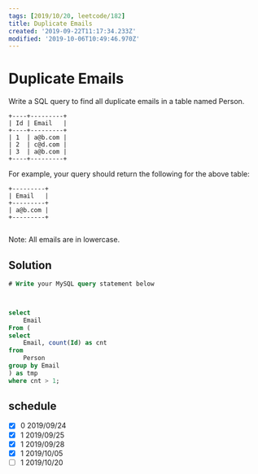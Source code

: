 ```yaml
---
tags: [2019/10/20, leetcode/182]
title: Duplicate Emails
created: '2019-09-22T11:17:34.233Z'
modified: '2019-10-06T10:49:46.970Z'
---
```


# Duplicate Emails

Write a SQL query to find all duplicate emails in a table named Person.
```
+----+---------+
| Id | Email   |
+----+---------+
| 1  | a@b.com |
| 2  | c@d.com |
| 3  | a@b.com |
+----+---------+
```

For example, your query should return the following for the above table:

```
+---------+
| Email   |
+---------+
| a@b.com |
+---------+


```
Note: All emails are in lowercase.

## Solution

```sql
# Write your MySQL query statement below



select
    Email
From (
select 
    Email, count(Id) as cnt
from
    Person
group by Email
) as tmp
where cnt > 1;

```

## schedule

* [x] 0 2019/09/24
* [x] 1 2019/09/25
* [x] 1 2019/09/28
* [x] 1 2019/10/05
* [ ] 1 2019/10/20
